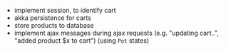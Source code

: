 * implement session, to identify cart
* akka persistence for carts
* store products to database
* implement ajax messages during ajax requests (e.g. "updating cart..", "added product $x to cart")
  (using `Pot` states)

